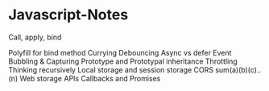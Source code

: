 # Javascript-Notes
Call, apply, bind

Polyfill for bind method
Currying
Debouncing
Async vs defer
Event Bubbling & Capturing
Prototype and Prototypal inheritance
Throttling
Thinking recursively
Local storage and session storage
CORS
sum(a)(b)(c)..(n)
Web storage APIs
Callbacks and Promises
